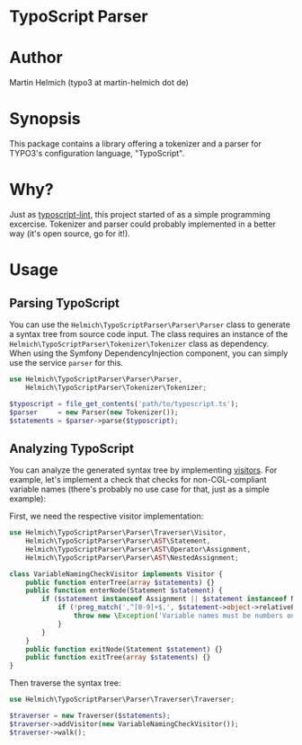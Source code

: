 TypoScript Parser
=================

Author
======

Martin Helmich (typo3 at martin-helmich dot de)

Synopsis
========

This package contains a library offering a tokenizer and a parser for TYPO3's
configuration language, "TypoScript".

Why?
====

Just as [typoscript-lint](https://github.com/martin-helmich/typo3-typoscript-lint),
this project started of as a simple programming excercise. Tokenizer and parser
could probably implemented in a better way (it's open source, go for it!).

Usage
=====

Parsing TypoScript
------------------

You can use the `Helmich\TypoScriptParser\Parser\Parser` class to generate a syntax
tree from source code input. The class requires an instance of the `Helmich\TypoScriptParser\Tokenizer\Tokenizer`
class as dependency. When using the Symfony DependencyInjection component, you can
simply use the service `parser` for this.

```php
use Helmich\TypoScriptParser\Parser\Parser,
    Helmich\TypoScriptParser\Tokenizer\Tokenizer;

$typoscript = file_get_contents('path/to/typoscript.ts');
$parser     = new Parser(new Tokenizer());
$statements = $parser->parse($typoscript);
```

Analyzing TypoScript
--------------------

You can analyze the generated syntax tree by implementing [visitors](http://en.wikipedia.org/wiki/Visitor_pattern).
For example, let's implement a check that checks for non-CGL-compliant variable
names (there's probably no use case for that, just as a simple example):

First, we need the respective visitor implementation:

```php
use Helmich\TypoScriptParser\Parser\Traverser\Visitor,
    Helmich\TypoScriptParser\Parser\AST\Statement,
    Helmich\TypoScriptParser\Parser\AST\Operator\Assignment,
    Helmich\TypoScriptParser\Parser\AST\NestedAssignment;

class VariableNamingCheckVisitor implements Visitor {
    public function enterTree(array $statements) {}
    public function enterNode(Statement $statement) {
        if ($statement instanceof Assignment || $statement instanceof NestedAssignment) {
            if (!preg_match(',^[0-9]+$,', $statement->object->relativePath)) {
                throw new \Exception('Variable names must be numbers only!');
            }
        }
    }
    public function exitNode(Statement $statement) {}
    public function exitTree(array $statements) {}
}
```

Then traverse the syntax tree:

```php
use Helmich\TypoScriptParser\Parser\Traverser\Traverser;

$traverser = new Traverser($statements);
$traverser->addVisitor(new VariableNamingCheckVisitor());
$traverser->walk();
```
